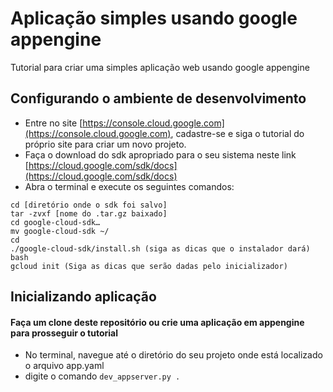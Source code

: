 # Aplicação simples usando google appengine
Tutorial para criar uma simples aplicação web usando google appengine

## Configurando o ambiente de desenvolvimento

* Entre no site [https://console.cloud.google.com](https://console.cloud.google.com), cadastre-se e siga o tutorial do próprio site para criar um novo projeto.
* Faça o download do sdk apropriado para o seu sistema neste link [https://cloud.google.com/sdk/docs](https://cloud.google.com/sdk/docs)
* Abra o terminal e execute os seguintes comandos:
```shell
cd [diretório onde o sdk foi salvo]
tar -zvxf [nome do .tar.gz baixado]
cd google-cloud-sdk…
mv google-cloud-sdk ~/
cd
./google-cloud-sdk/install.sh (siga as dicas que o instalador dará)
bash
gcloud init (Siga as dicas que serão dadas pelo inicializador)
```

## Inicializando aplicação
#### Faça um clone deste repositório ou crie uma aplicação em appengine para prosseguir o tutorial
* No terminal, navegue até o diretório do seu projeto onde está localizado o arquivo app.yaml
* digite o comando ```dev_appserver.py .```
